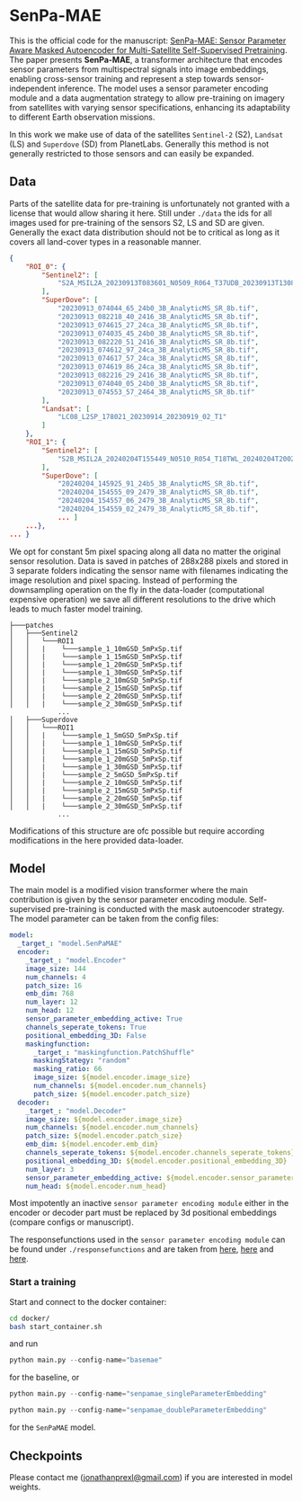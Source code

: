 # SenPa-MAE
This is the official code for the manuscript: [SenPa-MAE: Sensor Parameter Aware Masked Autoencoder for Multi-Satellite Self-Supervised Pretraining](https://arxiv.org/pdf/2408.11000). The paper presents **SenPa-MAE**, a transformer architecture that encodes sensor parameters from multispectral signals into image embeddings, enabling cross-sensor training and represent a step towards sensor-independent inference. The model uses a sensor parameter encoding module and a data augmentation strategy to allow pre-training on imagery from satellites with varying sensor specifications, enhancing its adaptability to different Earth observation missions.

In this work we make use of data of the satellites `Sentinel-2` (S2), `Landsat` (LS) and `Superdove` (SD) from PlanetLabs. Generally this method is not generally restricted to those sensors and can easily be expanded.



## Data

Parts of the satellite data for pre-training is unfortunately not granted with a license that would allow sharing it here. Still under `./data` the ids for all images used for pre-training of the sensors S2, LS and SD are given. Generally the exact data distribution should not be to critical as long as it covers all land-cover types in a reasonable manner.

```json
{
    "ROI_0": {
        "Sentinel2": [
            "S2A_MSIL2A_20230913T083601_N0509_R064_T37UDB_20230913T130804.SAFE"
        ],
        "SuperDove": [
            "20230913_074044_65_24b0_3B_AnalyticMS_SR_8b.tif",
            "20230913_082218_40_2416_3B_AnalyticMS_SR_8b.tif",
            "20230913_074615_27_24ca_3B_AnalyticMS_SR_8b.tif",
            "20230913_074035_45_24b0_3B_AnalyticMS_SR_8b.tif",
            "20230913_082220_51_2416_3B_AnalyticMS_SR_8b.tif",
            "20230913_074612_97_24ca_3B_AnalyticMS_SR_8b.tif",
            "20230913_074617_57_24ca_3B_AnalyticMS_SR_8b.tif",
            "20230913_074619_86_24ca_3B_AnalyticMS_SR_8b.tif",
            "20230913_082216_29_2416_3B_AnalyticMS_SR_8b.tif",
            "20230913_074040_05_24b0_3B_AnalyticMS_SR_8b.tif",
            "20230913_074553_57_2464_3B_AnalyticMS_SR_8b.tif"
        ],
        "Landsat": [
            "LC08_L2SP_178021_20230914_20230919_02_T1"
        ]
    },
    "ROI_1": {
        "Sentinel2": [
            "S2B_MSIL2A_20240204T155449_N0510_R054_T18TWL_20240204T200249.SAFE"
        ],
        "SuperDove": [
            "20240204_145925_91_24b5_3B_AnalyticMS_SR_8b.tif",
            "20240204_154555_09_2479_3B_AnalyticMS_SR_8b.tif",
            "20240204_154557_06_2479_3B_AnalyticMS_SR_8b.tif",
            "20240204_154559_02_2479_3B_AnalyticMS_SR_8b.tif",
            ... ]
    ...},
... } 
```

We opt for constant 5m pixel spacing along all data no matter the original sensor resolution. Data is saved in patches of 288x288 pixels and stored in 3 separate folders indicating the sensor name with filenames indicating the image resolution and  pixel spacing. Instead of  performing the downsampling operation on the fly in the data-loader (computational expensive operation) we save all different resolutions to the drive which leads to much faster model training.

```
├───patches
│   ├───Sentinel2
│   │   └───ROI1
│   │   |    └───sample_1_10mGSD_5mPxSp.tif
│   │   |    └───sample_1_15mGSD_5mPxSp.tif
│   │   |    └───sample_1_20mGSD_5mPxSp.tif
│   │   |    └───sample_1_30mGSD_5mPxSp.tif
│   │   |    └───sample_2_10mGSD_5mPxSp.tif
│   │   |    └───sample_2_15mGSD_5mPxSp.tif
│   │   |    └───sample_2_20mGSD_5mPxSp.tif
│   │   |    └───sample_2_30mGSD_5mPxSp.tif
			...
│   ├───Superdove
│   │   └───ROI1
│   │   |    └───sample_1_5mGSD_5mPxSp.tif
│   │   |    └───sample_1_10mGSD_5mPxSp.tif
│   │   |    └───sample_1_15mGSD_5mPxSp.tif
│   │   |    └───sample_1_20mGSD_5mPxSp.tif
│   │   |    └───sample_1_30mGSD_5mPxSp.tif
│   │   |    └───sample_2_5mGSD_5mPxSp.tif
│   │   |    └───sample_2_10mGSD_5mPxSp.tif
│   │   |    └───sample_2_15mGSD_5mPxSp.tif
│   │   |    └───sample_2_20mGSD_5mPxSp.tif
│   │   |    └───sample_2_30mGSD_5mPxSp.tif
			...
```

Modifications of this structure are ofc possible but require according modifications in the here provided data-loader.



## Model

The main model is a modified vision transformer where the main contribution is given by the sensor parameter encoding module. Self-supervised pre-training is conducted with the mask autoencoder strategy. The model parameter can be taken from the config files:

```yaml
model:
  _target_: "model.SenPaMAE"
  encoder:
    _target_: "model.Encoder"
    image_size: 144
    num_channels: 4
    patch_size: 16
    emb_dim: 768
    num_layer: 12
    num_head: 12
    sensor_parameter_embedding_active: True
    channels_seperate_tokens: True
    positional_embedding_3D: False
    maskingfunction: 
      _target_: "maskingfunction.PatchShuffle"
      maskingStategy: "random"
      masking_ratio: 66
      image_size: ${model.encoder.image_size}
      num_channels: ${model.encoder.num_channels}
      patch_size: ${model.encoder.patch_size}
  decoder:
    _target_: "model.Decoder"
    image_size: ${model.encoder.image_size}
    num_channels: ${model.encoder.num_channels}
    patch_size: ${model.encoder.patch_size}
    emb_dim: ${model.encoder.emb_dim}
    channels_seperate_tokens: ${model.encoder.channels_seperate_tokens}
    positional_embedding_3D: ${model.encoder.positional_embedding_3D}
    num_layer: 3
    sensor_parameter_embedding_active: ${model.encoder.sensor_parameter_embedding_active}
    num_head: ${model.encoder.num_head}
```



Most impotently an inactive `sensor parameter encoding module` either in the encoder or decoder part must be replaced by 3d positional embeddings (compare configs or manuscript). 

The responsefunctions used in the `sensor parameter encoding module` can be found under `./responsefunctions` and are taken from [here](https://support.planet.com/hc/en-us/articles/360014290293-Do-you-provide-Relative-Spectral-Response-Curves-RSRs-for-your-satellites), [here](https://sentinels.copernicus.eu/web/sentinel/document-library/latest-documents/-/asset_publisher/EgUy8pfXboLO/content/sentinel-2a-spectral-responses;jsessionid=6F22D73101A6E4ABB84D95FF35A40A42.jvm1?redirect=https%3A%2F%2Fsentinels.copernicus.eu%2Fweb%2Fsentinel%2Fdocument-library%2Flatest-documents%3Bjsessionid%3D6F22D73101A6E4ABB84D95FF35A40A42.jvm1%3Fp_p_id%3D101_INSTANCE_EgUy8pfXboLO%26p_p_lifecycle%3D0%26p_p_state%3Dnormal%26p_p_mode%3Dview%26p_p_col_id%3Dcolumn-1%26p_p_col_pos%3D1%26p_p_col_count%3D2) and [here](https://landsat.gsfc.nasa.gov/satellites/landsat-8/spacecraft-instruments/operational-land-imager/spectral-response-of-the-operational-land-imager-in-band-band-average-relative-spectral-response/).



### Start a training

Start and connect to the docker container:

```bash
cd docker/
bash start_container.sh
```

and run

```python
python main.py --config-name="basemae"
```

for the baseline, or 

```python
python main.py --config-name="senpamae_singleParameterEmbedding"
```

```python
python main.py --config-name="senpamae_doubleParameterEmbedding"
```

for the `SenPaMAE` model.

## Checkpoints
Please contact me (jonathanprexl@gmail.com) if you are interested in model weights.


